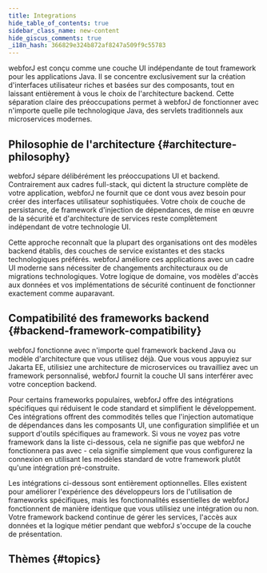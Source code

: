 ```yaml
---
title: Integrations
hide_table_of_contents: true
sidebar_class_name: new-content
hide_giscus_comments: true
_i18n_hash: 366829e324b872af8247a509f9c55783
---
```

<Head>
  <style>{`
  .container {
    max-width: 65em !important;
  }
  `}</style>
</Head>

webforJ est conçu comme une couche UI indépendante de tout framework pour les applications Java. Il se concentre exclusivement sur la création d'interfaces utilisateur riches et basées sur des composants, tout en laissant entièrement à vous le choix de l'architecture backend. Cette séparation claire des préoccupations permet à webforJ de fonctionner avec n'importe quelle pile technologique Java, des servlets traditionnels aux microservices modernes.

## Philosophie de l'architecture {#architecture-philosophy}

webforJ sépare délibérément les préoccupations UI et backend. Contrairement aux cadres full-stack, qui dictent la structure complète de votre application, webforJ ne fournit que ce dont vous avez besoin pour créer des interfaces utilisateur sophistiquées. Votre choix de couche de persistance, de framework d'injection de dépendances, de mise en œuvre de la sécurité et d'architecture de services reste complètement indépendant de votre technologie UI.

Cette approche reconnaît que la plupart des organisations ont des modèles backend établis, des couches de service existantes et des stacks technologiques préférés. webforJ améliore ces applications avec un cadre UI moderne sans nécessiter de changements architecturaux ou de migrations technologiques. Votre logique de domaine, vos modèles d'accès aux données et vos implémentations de sécurité continuent de fonctionner exactement comme auparavant.

## Compatibilité des frameworks backend {#backend-framework-compatibility}

webforJ fonctionne avec n'importe quel framework backend Java ou modèle d'architecture que vous utilisez déjà. Que vous vous appuyiez sur Jakarta EE, utilisiez une architecture de microservices ou travailliez avec un framework personnalisé, webforJ fournit la couche UI sans interférer avec votre conception backend.

Pour certains frameworks populaires, webforJ offre des intégrations spécifiques qui réduisent le code standard et simplifient le développement. Ces intégrations offrent des commodités telles que l'injection automatique de dépendances dans les composants UI, une configuration simplifiée et un support d'outils spécifiques au framework. Si vous ne voyez pas votre framework dans la liste ci-dessous, cela ne signifie pas que webforJ ne fonctionnera pas avec - cela signifie simplement que vous configurerez la connexion en utilisant les modèles standard de votre framework plutôt qu'une intégration pré-construite.

Les intégrations ci-dessous sont entièrement optionnelles. Elles existent pour améliorer l'expérience des développeurs lors de l'utilisation de frameworks spécifiques, mais les fonctionnalités essentielles de webforJ fonctionnent de manière identique que vous utilisiez une intégration ou non. Votre framework backend continue de gérer les services, l'accès aux données et la logique métier pendant que webforJ s'occupe de la couche de présentation.

## Thèmes {#topics}

<DocCardList className="topics-section" />
